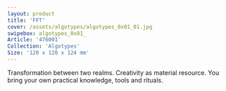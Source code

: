 ```yaml
---
layout: product
title: 'FFT'
cover: /assets/algotypes/algotypes_0x01_01.jpg
swipebox: algotypes_0x01_
Article: '476001'
Collection: 'Algotypes'
Size: '120 x 120 x 124 mm'
---
```

Transformation between two realms. Creativity as material resource. You bring your own practical knowledge, tools and rituals.
